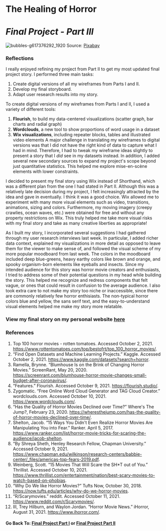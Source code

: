 # The Healing of Horror 
# _Final Project - Part III_

![bubbles-g617376292_1920](https://user-images.githubusercontent.com/78868693/136892149-bc7f77a8-8301-457f-93dc-5b9c9b9aa709.jpg)
Source: [Pixabay](https://pixabay.com/photos/bubbles-ocean-sea-underwater-water-1836457/)

### Reflections
I really enjoyed refining my project from Part II to get my most updated final project story. I performed three main tasks:
1. Create digital versions of all my wireframes from Parts I and II.
2. Develop my final storyboard. 
3. Adapt user research results into my story.

To create digital versions of my wireframes from Parts I and II, I used a variety of different tools:
1. **Flourish**, to build my data-centered visualizations (scatter graph, bar charts and radial graph)
2. **Wordclouds**, a new tool to show proportions of word usage in a dataset
3. **Wix visualizations**, including repeater blocks, tables and illustrated video elements
A major challenge in translating my wireframes to digital versions was that I did not have the right kind of data to capture what I had in mind. Therefore, I had to tweak my wireframe ideas slightly to present a story that I _did_ see in my datasets instead. In addition, I added several new secondary sources to expand my project's scope beyond just quantitative statistics. This helped me explore mise-en-scène elements with lower constraints.

I decided to present my final story using Wix instead of Shorthand, which was a different plan from the one I had stated in Part II. Although this was a relatively late decision during my project, I felt increasingly attracted by the idea and gave in eventually. I think it was a good choice. Wix allowed me to experiment with many more visual elements such as video, transitions, animations, sizing and colors. Furthermore, my moving imagery (creepy crawlies, ocean waves, etc.) were obtained for free and without any property restrictions on Wix. This truly helped me take more visual risks with my final story and take as many creative liberties as appropriate!

As I built my story, I incorporated several suggestions I had gathered through my user research interviews last week. In particular, I added richer data context, explained my visualizations in more detail as opposed to leave them for the viewer to make sense of, and followed the visual scheme of my more popular moodboard from last week. The colors in the moodboard included deep blue-greens, heavy earthy colors like brown and orange, and spooky organism-born elements like eyeballs and insects. Since my intended audience for this story was horror movie creators and enthusiasts, I tried to address some of their potential questions in my head while building the story. This helped me recognize and redress components that felt vague, or ones that could result in confusion to the average audience. I also took extra care to not make my story too niche or inaccessible, since there are commonly relatively few horror enthisiasts. The non-typical horror colors blue and yellow, the sans serif text, and the easy-to-understand visual elements helped me make my story more relatable. 

### View my final story on my personal website [here](https://www.shampoodleshams.com/horror)

### References
1. Top 100 horror movies - rotten tomatoes. Accessed October 2, 2021. https://www.rottentomatoes.com/top/bestofrt/top_100_horror_movies/. 
2. “Find Open Datasets and Machine Learning Projects.” Kaggle. Accessed October 2, 2021. https://www.kaggle.com/datasets?search=horror. 
3. Ramella, Brynne. “Blumhouse Is on the Brink of Changing Horror Movies.” ScreenRant, May 20, 2020. https://screenrant.com/blumhouse-horror-movie-changes-small-budget-after-coronavirus/. 
4. “Features.” Flourish. Accessed October 9, 2021. https://flourish.studio/. 
5. Zygomatic. “Free Online Word Cloud Generator and TAG Cloud Creator.” wordclouds.com. Accessed October 10, 2021. https://www.wordclouds.com/.
6. “Has the Quality of Horror Movies Declined over Time?” Where's The Jump?, February 23, 2020. https://wheresthejump.com/has-the-quality-of-horror-movies-declined-over-time/. 
7. Shelton, Jacob. “15 Ways You Didn't Even Realize Horror Movies Are Manipulating You into Fear.” Ranker. April 5, 2017. https://www.ranker.com/list/horror-movie-tricks-for-scaring-the-audience/jacob-shelton.
8. “By Shreya Sheth, Henley Research Fellow, Chapman University.” Accessed October 9, 2021. https://www.chapman.edu/wilkinson/research-centers/babbie-center/_files/americas-top-fears-2019.pdf. 
9. Weinberg, Scott. “15 Movies That Will Scare the SH*T out of You.” Thrillist. Accessed October 10, 2021. https://www.thrillist.com/entertainment/nation/best-scary-movies-to-watch-based-on-phobias. 
10. “Why Do We like Horror Movies?” Tufts Now, October 30, 2018. https://now.tufts.edu/articles/why-do-we-horror-movies. 
11. “R/Scarymovies.” reddit. Accessed October 11, 2021. https://www.reddit.com/r/Scarymovies/.
12. III, Trey Hilburn, and Waylon Jordan. “Horror Movie News.” iHorror, August 31, 2021. https://www.ihorror.com/. 

#### Go Back To: [Final Project Part I](final_project_Shambhavi.md) or [Final Project Part II](finalprojectparttwo.md)
